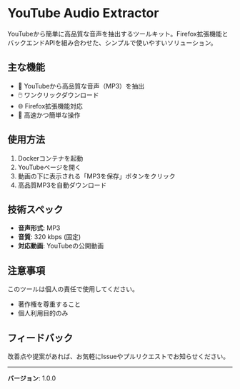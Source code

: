 # YouTube Audio Extractor

YouTubeから簡単に高品質な音声を抽出するツールキット。Firefox拡張機能とバックエンドAPIを組み合わせた、シンプルで使いやすいソリューション。

## 主な機能

- 🎵 YouTubeから高品質な音声（MP3）を抽出
- 🖱️ ワンクリックダウンロード
- 🌐 Firefox拡張機能対応
- 🚀 高速かつ簡単な操作

## 使用方法

1. Dockerコンテナを起動
2. YouTubeページを開く
3. 動画の下に表示される「MP3を保存」ボタンをクリック
4. 高品質MP3を自動ダウンロード

## 技術スペック

- **音声形式**: MP3
- **音質**: 320 kbps (固定)
- **対応動画**: YouTubeの公開動画

## 注意事項

このツールは個人の責任で使用してください。
- 著作権を尊重すること
- 個人利用目的のみ

## フィードバック

改善点や提案があれば、お気軽にIssueやプルリクエストでお知らせください。

---

**バージョン**: 1.0.0